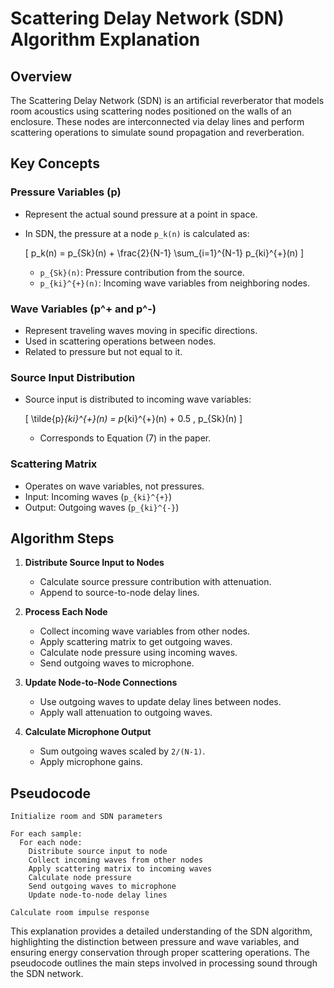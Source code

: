 # Scattering Delay Network (SDN) Algorithm Explanation

## Overview
The Scattering Delay Network (SDN) is an artificial reverberator that models room acoustics using scattering nodes positioned on the walls of an enclosure. These nodes are interconnected via delay lines and perform scattering operations to simulate sound propagation and reverberation.

## Key Concepts

### Pressure Variables (p)
- Represent the actual sound pressure at a point in space.
- In SDN, the pressure at a node `p_k(n)` is calculated as:
  
  \[
  p_k(n) = p_{Sk}(n) + \frac{2}{N-1} \sum_{i=1}^{N-1} p_{ki}^{+}(n)
  \]
  
  - `p_{Sk}(n)`: Pressure contribution from the source.
  - `p_{ki}^{+}(n)`: Incoming wave variables from neighboring nodes.
  
### Wave Variables (p^+ and p^-)
- Represent traveling waves moving in specific directions.
- Used in scattering operations between nodes.
- Related to pressure but not equal to it.

### Source Input Distribution
- Source input is distributed to incoming wave variables:
  
  \[
  \tilde{p}_{ki}^{+}(n) = p_{ki}^{+}(n) + 0.5 \, p_{Sk}(n)
  \]
  
  - Corresponds to Equation (7) in the paper.

### Scattering Matrix
- Operates on wave variables, not pressures.
- Input: Incoming waves (`p_{ki}^{+}`)
- Output: Outgoing waves (`p_{ki}^{-}`)

## Algorithm Steps
1. **Distribute Source Input to Nodes**
   - Calculate source pressure contribution with attenuation.
   - Append to source-to-node delay lines.

2. **Process Each Node**
   - Collect incoming wave variables from other nodes.
   - Apply scattering matrix to get outgoing waves.
   - Calculate node pressure using incoming waves.
   - Send outgoing waves to microphone.

3. **Update Node-to-Node Connections**
   - Use outgoing waves to update delay lines between nodes.
   - Apply wall attenuation to outgoing waves.

4. **Calculate Microphone Output**
   - Sum outgoing waves scaled by `2/(N-1)`.
   - Apply microphone gains.

## Pseudocode
```pseudo
Initialize room and SDN parameters

For each sample:
  For each node:
    Distribute source input to node
    Collect incoming waves from other nodes
    Apply scattering matrix to incoming waves
    Calculate node pressure
    Send outgoing waves to microphone
    Update node-to-node delay lines

Calculate room impulse response
```

This explanation provides a detailed understanding of the SDN algorithm, highlighting the distinction between pressure and wave variables, and ensuring energy conservation through proper scattering operations. The pseudocode outlines the main steps involved in processing sound through the SDN network. 